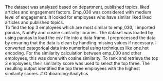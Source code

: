 The dataset was analyzed based on department, published topics, liked articles and 
engagement factors. Emp_030 was considered with medium level of engagement.  It looked 
for employees who have similar liked liked articles and published topics.  
To find the top 3 employees which are most similar to emp_030, I imported pandas, NumPy 
and cosine similarity libraries. The dataset was loaded by using pandas to load the csv file into 
a data frame. I preprocessed the data by ensuring that the data is clean by handling missing 
values if necessary. I converted categorical data into numerical using techniques like one.hot 
encoding. For the similarity calculation between emp_030 and other employees, this was done 
with cosine similarity. To rank and retrieve the top 3 employees, their similarity score was used 
to select the top three.  The resulting output identified the top three employees with the highest 
similarity scores. # Onboarding-Analytics

